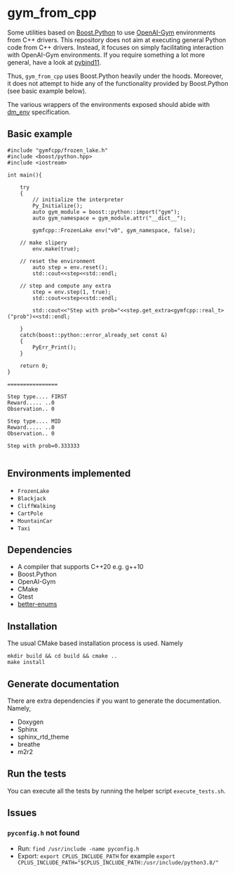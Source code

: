 # gym_from_cpp

Some utilities based on <a href="https://www.boost.org/doc/libs/1_76_0/libs/python/doc/html/tutorial/index.html">Boost.Python</a> to use 
<a href="#">OpenAI-Gym</a> environments from C++ drivers. This repository does not aim at executing general Python code from C++ drivers. Instead, it focuses
on simply facilitating interaction with  OpenAI-Gym environments. If you require something a lot more general, have a look at <a href="https://github.com/pybind/pybind11">pybind11</a>.

Thus, ```gym_from_cpp``` uses Boost.Python heavily under the hoods.  Moreover,
it does not attempt to hide any of the  functionality provided by  Boost.Python (see basic example below). 

The various wrappers of the environments exposed
should abide with <a href="https://github.com/deepmind/dm_env/blob/master/docs/index.md">dm_env</a> specification.


## Basic example

```
#include "gymfcpp/frozen_lake.h"
#include <boost/python.hpp>
#include <iostream>

int main(){

    try
    {
    	// initialize the interpreter
        Py_Initialize();
        auto gym_module = boost::python::import("gym");
        auto gym_namespace = gym_module.attr("__dict__");
        
        gymfcpp::FrozenLake env("v0", gym_namespace, false);

	// make slipery
        env.make(true);

	// reset the environment
        auto step = env.reset();
        std::cout<<step<<std::endl;

	// step and compute any extra
        step = env.step(1, true);
        std::cout<<step<<std::endl;

        std::cout<<"Step with prob="<<step.get_extra<gymfcpp::real_t>("prob")<<std::endl;

    }
    catch(boost::python::error_already_set const &)
    {
        PyErr_Print();
    }

    return 0;
}

================

Step type.... FIRST
Reward..... ..0
Observation.. 0

Step type.... MID
Reward..... ..0
Observation.. 0

Step with prob=0.333333


```

## Environments implemented

- ```FrozenLake```
- ```Blackjack```
- ```CliffWalking```
- ```CartPole```
- ```MountainCar```
- ```Taxi```

## Dependencies

- A compiler that supports C++20 e.g. g++10
- Boost.Python
- OpenAI-Gym 
- CMake
- Gtest
- <a href="https://github.com/aantron/better-enums">better-enums</a>

## Installation

The usual CMake based installation process is used. Namely

```
mkdir build && cd build && cmake ..
make install
```

## Generate documentation

There are extra dependencies if you want to generate the documentation. Namely,

- Doxygen
- Sphinx
- sphinx_rtd_theme
- breathe
- m2r2

## Run the tests

You can execute all the tests by running the helper script ```execute_tests.sh```.

## Issues

### ```pyconfig.h``` not found

- Run: ```find /usr/include -name pyconfig.h```
- Export: ```export CPLUS_INCLUDE_PATH``` for example ```export CPLUS_INCLUDE_PATH="$CPLUS_INCLUDE_PATH:/usr/include/python3.8/"```

